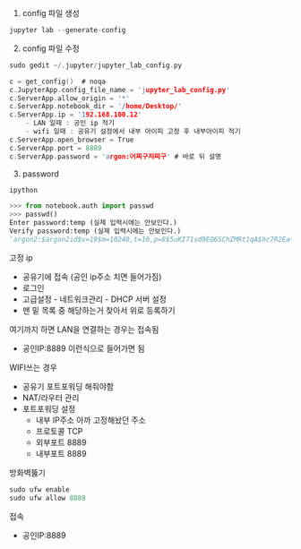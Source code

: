 1. config 파일 생성
```c
jupyter lab --generate-config
```

2. config 파일 수정
```c
sudo gedit ~/.jupyter/jupyter_lab_config.py
```

```c
c = get_config()  # noqa
c.JupyterApp.config_file_name = 'jupyter_lab_config.py'
c.ServerApp.allow_origin = '*'
c.ServerApp.notebook_dir = '/home/Desktop/'
c.ServerApp.ip = '192.168.100.12'
	- LAN 일때 : 공인 ip 적기
	- wifi 일때 : 공유기 설정에서 내부 아이피 고정 후 내부아이피 적기
c.ServerApp.open_browser = True
c.ServerApp.port = 8889
c.ServerApp.password = 'argon:어찌구저찌구' # 바로 뒤 설명
```

3. password
```c
ipython
```
```python
>>> from notebook.auth import passwd
>>> passwd()
Enter password:temp (실제 입력시에는 안보인다.)
Verify password:temp (실제 입력시에는 안보인다.)
'argon2:$argon2id$v=19$m=10240,t=10,p=8$5uKI71sd9EQ6SChZMRt1qA$hc7R2Ea+dCoci9uYidjiFN0D5uxG1lrtY3Kyf/G25Rc'
```

고정 ip
- 공유기에 접속 (공인 ip주소 치면 들어가짐)
- 로그인
- 고급설정 - 네트워크관리 - DHCP 서버 설정
- 맨 밑 목록 중 해당하는거 찾아서 위로 등록하기

여기까지 하면 LAN을 연결하는 경우는 접속됨
- 공인IP:8889 이런식으로 들어가면 됨

WIFI쓰는 경우
- 공유기 포트포워딩 해줘야함
- NAT/라우터 관리
- 포트포워딩 설정
    - 내부 IP주소 아까 고정해놨던 주소
    - 프로토콜 TCP
    - 외부포트 8889
    - 내부포트 8889
 
방화벽뚫기
```c
sudo ufw enable
sudo ufw allow 8889
```

접속
- 공인IP:8889

